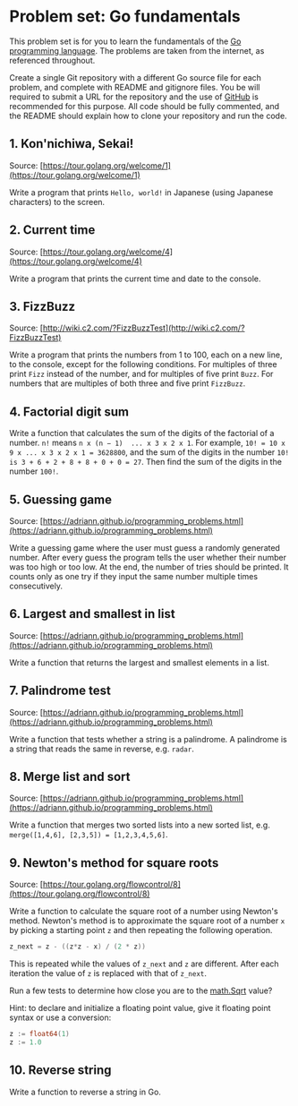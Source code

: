 # Problem set: Go fundamentals
This problem set is for you to learn the fundamentals of the [Go programming language](https://golang.org/).
The problems are taken from the internet, as referenced throughout.

Create a single Git repository with a different Go source file for each problem, and complete with README and gitignore files.
You be will required to submit a URL for the repository and the use of [GitHub](http://www.github.com) is recommended for this purpose.
All code should be fully commented, and the README should explain how to clone your repository and run the code.


## 1. Kon'nichiwa, Sekai!

Source:
[https://tour.golang.org/welcome/1](https://tour.golang.org/welcome/1)

Write a program that prints `Hello, world!` in Japanese (using Japanese characters) to the screen.


## 2. Current time

Source: [https://tour.golang.org/welcome/4](https://tour.golang.org/welcome/4)

Write a program that prints the current time and date to the console.


## 3. FizzBuzz

Source: [http://wiki.c2.com/?FizzBuzzTest](http://wiki.c2.com/?FizzBuzzTest)

Write a program that prints the numbers from 1 to 100, each on a new line, to the console, except for the following conditions.
For multiples of three print `Fizz` instead of the number, and for multiples of five print `Buzz`.
For numbers that are multiples of both three and five print `FizzBuzz`.


## 4. Factorial digit sum

Write a function that calculates the sum of the digits of the factorial of a number.
`n!` means `n x (n − 1)  ... x 3 x 2 x 1`.
For example, `10! = 10 x 9 x ... x 3 x 2 x 1 = 3628800`, and the sum of the digits in the number `10! is 3 + 6 + 2 + 8 + 8 + 0 + 0 = 27`.
Then find the sum of the digits in the number `100!`.


## 5. Guessing game

Source: [https://adriann.github.io/programming_problems.html](https://adriann.github.io/programming_problems.html)

Write a guessing game where the user must guess a randomly generated number.
After every guess the program tells the user whether their number was too high or too low.
At the end, the number of tries should be printed.
It counts only as one try if they input the same number multiple times consecutively.


## 6. Largest and smallest in list

Source: [https://adriann.github.io/programming_problems.html](https://adriann.github.io/programming_problems.html)

Write a function that returns the largest and smallest elements in a list.


## 7. Palindrome test

Source: [https://adriann.github.io/programming_problems.html](https://adriann.github.io/programming_problems.html)

Write a function that tests whether a string is a palindrome.
A palindrome is a string that reads the same in reverse, e.g. `radar`.


## 8. Merge list and sort

Source: [https://adriann.github.io/programming_problems.html](https://adriann.github.io/programming_problems.html)

Write a function that merges two sorted lists into a new sorted list, e.g. `merge([1,4,6], [2,3,5]) = [1,2,3,4,5,6]`.


## 9. Newton's method for square roots

Source: [https://tour.golang.org/flowcontrol/8](https://tour.golang.org/flowcontrol/8)

Write a function to calculate the square root of a number using Newton's method.
Newton's method is to approximate the square root of a number `x` by picking a starting point `z` and then repeating the following operation.

```go
z_next = z - ((z*z - x) / (2 * z))
```

This is repeated while the values of `z_next` and `z` are different.
After each iteration the value of `z` is replaced with that of `z_next`.

Run a few tests to determine how close you are to the [math.Sqrt](https://golang.org/pkg/math/#Sqrt) value?

Hint: to declare and initialize a floating point value, give it floating point syntax or use a conversion:

```go
z := float64(1)
z := 1.0
```


## 10. Reverse string
Write a function to reverse a string in Go.
